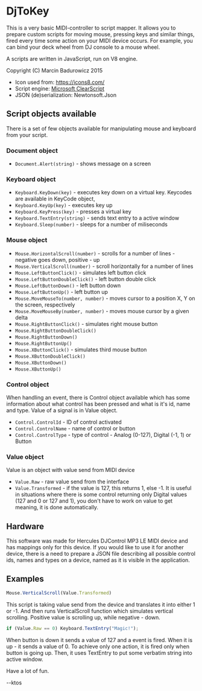 DjToKey
=======

This is a very basic MIDI-controller to script mapper. It allows you to prepare
custom scripts for moving mouse, pressing keys and similar things, fired every 
time some action on your MIDI device occurs. For example, you can bind your 
deck wheel from DJ console to a mouse wheel.

A scripts are written in JavaScript, run on V8 engine.

Copyright (C) Marcin Badurowicz 2015

* Icon used from: <https://icons8.com/>
* Script engine: [Microsoft ClearScript](https://clearscript.codeplex.com/)
* JSON (de)serialization: Newtonsoft.Json

## Script objects available

There is a set of few objects available for manipulating mouse and keyboard
from your script.

### Document object
* `Document.Alert(string)` - shows message on a screen

### Keyboard object
* `Keyboard.KeyDown(key)` - executes key down on a virtual key. Keycodes are available in KeyCode object,
* `Keyboard.KeyUp(key)` - executes key up
* `Keyboard.KeyPress(key)` - presses a virtual key
* `Keyboard.TextEntry(string)` - sends text entry to a active window
* `Keyboard.Sleep(number)` - sleeps for a number of miliseconds

### Mouse object
* `Mouse.HorizontalScroll(number)` - scrolls for a number of lines - negative goes down, positive - up
* `Mouse.VerticalScroll(number)` - scroll horizontally for a number of lines
* `Mouse.LeftButtonClick()` - simulates left button click
* `Mouse.LeftButtonDoubleClick()` - left button double click
* `Mouse.LeftButtonDown()` - left button down
* `Mouse.LeftButtonUp()` - left button up
* `Mouse.MoveMouseTo(number, number)` - moves cursor to a position X, Y on the screen, respectively 
* `Mouse.MoveMouseBy(number, number)` - moves mouse cursor by a given delta
* `Mouse.RightButtonClick()` - simulates right mouse button
* `Mouse.RightButtonDoubleClick()`
* `Mouse.RightButtonDown()`
* `Mouse.RightButtonUp()`
* `Mouse.XButtonClick()` - simulates third mouse button
* `Mouse.XButtonDoubleClick()`
* `Mouse.XButtonDown()`
* `Mouse.XButtonUp()`

### Control object
When handling an event, there is Control object available which has some information about
what control has been pressed and what is it's id, name and type. Value of a signal is in 
Value object.

* `Control.ControlId` - ID of control activated
* `Control.ControlName` - name of control or button
* `Control.ControlType` - type of control - Analog (0-127), Digital (-1, 1) or Button

### Value object
Value is an object with value send from MIDI device

* `Value.Raw` - raw value send from the interface
* `Value.Transformed` - if the value is 127, this returns 1, else -1. It is useful in situations
where there is some control returning only Digital values (127 and 0 or 127 and 1), you don't
have to work on value to get meaning, it is done automatically.

## Hardware
This software was made for Hercules DJControl MP3 LE MIDI device and has mappings only for
this device. If you would like to use it for another device, there is a need to prepare
a JSON file describing all possible control ids, names and types on a device, named as it is
visible in the application.

## Examples
```JavaScript
Mouse.VerticalScroll(Value.Transformed)
```

This script is taking value send from the device and translates it into either 1 or -1. And then
runs VerticalScroll function which simulates vertical scrolling. Positive value is scrolling up,
while negative - down.

```JavaScript
if (Value.Raw == 0) Keyboard.TextEntry("Magic!");
```

When button is down it sends a value of 127 and a event is fired. When it is up - it sends
a value of 0. To achieve only one action, it is fired only when button is going up. Then,
it uses TextEntry to put some verbatim string into active window.

Have a lot of fun.

--ktos